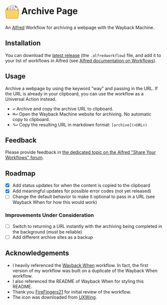 # <img src="Workflow/icon.png" width="45" align="center" alt="icon"> Archive Page

An [Alfred](https://www.alfredapp.com) Workflow for archiving a webpage with the Wayback Machine.

## Installation

You can download the [latest release](https://github.com/Jython1415/alfred-archive-page/releases) (the `.alfredworkflow`) file, and add it to your list of workflows in Alfred (see [Alfred documentation on Workflows](https://www.alfredapp.com/help/workflows/)).

## Usage

Archive a webpage by using the keyword "way" and passing in the URL. If the URL is already in your clipboard, you can use the workflow as a Universal Action instead.

- <kbd>↩&#xFE0E;</kbd> Archive and copy the archive URL to clipboard.
- <kbd>⌘</kbd><kbd>↩&#xFE0E;</kbd> Open the Wayback Machine website for archiving. No automatic copy to clipboard.
- <kbd>⌥</kbd><kbd>↩&#xFE0E;</kbd> Copy the resulting URL in markdown format: `[archive](<URL>)`

## Feedback

Please provide feedback in [the dedicated topic on the Alfred "Share Your Workflows" forum](https://www.alfredforum.com/forum/3-share-your-workflows/).

## Roadmap

- [x] Add status updates for when the content is copied to the clipboard
- [x] Add meaningful updates for possible error codes (not yet released)
- [ ] Change the default behavior to make it optional to pass in a URL (see Wayback When for how this would work)

### Improvements Under Consideration

- [ ] Switch to returning a URL instantly with the archiving being completed in the background (must be reliable)
- [ ] Add different archive sites as a backup

## Acknowledgements

- I heavily referenced the [Wayback When](https://github.com/alfredapp/wayback-when-workflow) workflow. In fact, the first version of my workflow was built on a duplicate of the Wayback When workflow.
- I also referenced the README of Wayback When for styling this README.
- Thank you [FireFingers21](https://www.alfredforum.com/profile/27846-firefingers21/) for initial review of the workflow.
- The icon was downloaded from [UXWing](https://uxwing.com).
